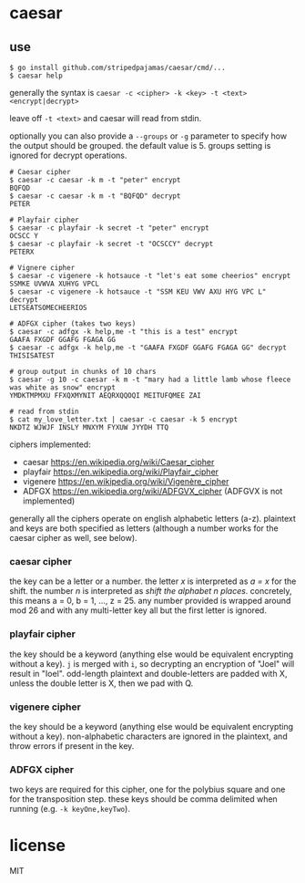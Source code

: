 # caesar

## use
```shell
$ go install github.com/stripedpajamas/caesar/cmd/...
$ caesar help
```

generally the syntax is `caesar -c <cipher> -k <key> -t <text> <encrypt|decrypt>`

leave off `-t <text>` and caesar will read from stdin.

optionally you can also provide a `--groups` or `-g` parameter to specify how the output should be grouped. the default value is 5. groups setting is ignored for decrypt operations.

```shell
# Caesar cipher
$ caesar -c caesar -k m -t "peter" encrypt
BQFQD
$ caesar -c caesar -k m -t "BQFQD" decrypt
PETER

# Playfair cipher
$ caesar -c playfair -k secret -t "peter" encrypt
OCSCC Y
$ caesar -c playfair -k secret -t "OCSCCY" decrypt
PETERX

# Vignere cipher
$ caesar -c vigenere -k hotsauce -t "let's eat some cheerios" encrypt
SSMKE UVWVA XUHYG VPCL
$ caesar -c vigenere -k hotsauce -t "SSM KEU VWV AXU HYG VPC L" decrypt
LETSEATSOMECHEERIOS

# ADFGX cipher (takes two keys)
$ caesar -c adfgx -k help,me -t "this is a test" encrypt
GAAFA FXGDF GGAFG FGAGA GG
$ caesar -c adfgx -k help,me -t "GAAFA FXGDF GGAFG FGAGA GG" decrypt
THISISATEST

# group output in chunks of 10 chars
$ caesar -g 10 -c caesar -k m -t "mary had a little lamb whose fleece was white as snow" encrypt
YMDKTMPMXU FFXQXMYNIT AEQRXQQOQI MEITUFQMEE ZAI

# read from stdin
$ cat my_love_letter.txt | caesar -c caesar -k 5 encrypt
NKDTZ WJWJF INSLY MNXYM FYXUW JYYDH TTQ
```


ciphers implemented:
- caesar https://en.wikipedia.org/wiki/Caesar_cipher
- playfair https://en.wikipedia.org/wiki/Playfair_cipher
- vigenere https://en.wikipedia.org/wiki/Vigenère_cipher
- ADFGX https://en.wikipedia.org/wiki/ADFGVX_cipher (ADFGVX is not implemented)

generally all the ciphers operate on english alphabetic letters (a-z). plaintext and keys are both specified as letters (although a number works for the caesar cipher as well, see below).

### caesar cipher
the key can be a letter or a number. the letter _x_ is interpreted as _a = x_ for the shift. the number _n_ is interpreted as _shift the alphabet n places_. concretely, this means a = 0, b = 1, ..., z = 25. any number provided is wrapped around mod 26 and with any multi-letter key all but the first letter is ignored.

### playfair cipher
the key should be a keyword (anything else would be equivalent encrypting without a key). `j` is merged with `i`, so decrypting an encryption of "Joel" will result in "Ioel". odd-length plaintext and double-letters are padded with X, unless the double letter is X, then we pad with Q.

### vigenere cipher
the key should be a keyword (anything else would be equivalent encrypting without a key). non-alphabetic characters are ignored in the plaintext, and throw errors if present in the key.

### ADFGX cipher
two keys are required for this cipher, one for the polybius square and one for the transposition step. these keys should be comma delimited when running (e.g. `-k keyOne,keyTwo`).

# license
MIT
